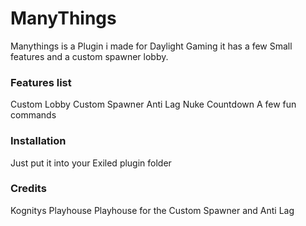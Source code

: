 # ManyThings

Manythings is a Plugin i made for Daylight Gaming it has a few Small features and a custom spawner lobby.


### Features list
Custom Lobby
Custom Spawner
Anti Lag
Nuke Countdown
A few fun commands

### Installation
Just put it into your Exiled plugin folder


### Credits
Kognitys Playhouse Playhouse for the Custom Spawner and Anti Lag
 

